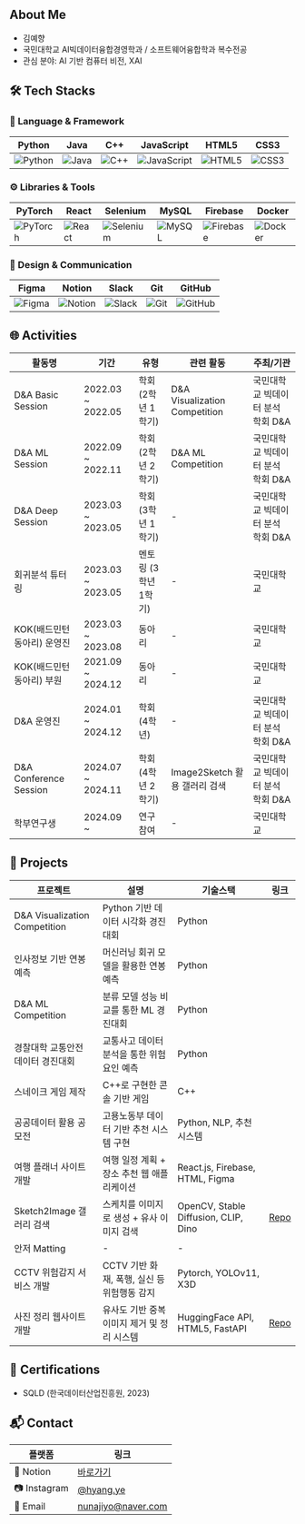 ## About Me
- 김예향
- 국민대학교 AI빅데이터융합경영학과 / 소프트웨어융합학과 복수전공
- 관심 분야: AI 기반 컴퓨터 비전, XAI

## 🛠️ Tech Stacks

### 📌 Language & Framework

| Python | Java | C++ | JavaScript | HTML5 | CSS3 |
|--------|------|-----|------------|-------|------|
| ![Python](https://img.shields.io/badge/Python-3776AB?style=flat-square&logo=Python&logoColor=white) | ![Java](https://img.shields.io/badge/Java-007396?style=flat-square&logo=Java&logoColor=white) | ![C++](https://img.shields.io/badge/C++-00599C?style=flat-square&logo=C%2B%2B&logoColor=white) | ![JavaScript](https://img.shields.io/badge/JavaScript-F7DF1E?style=flat-square&logo=JavaScript&logoColor=black) | ![HTML5](https://img.shields.io/badge/HTML5-E34F26?style=flat-square&logo=HTML5&logoColor=white) | ![CSS3](https://img.shields.io/badge/CSS3-1572B6?style=flat-square&logo=CSS3&logoColor=white) |

### ⚙️ Libraries & Tools

| PyTorch | React | Selenium | MySQL | Firebase | Docker |
|--------|-------|----------|--------|----------|--------|
| ![PyTorch](https://img.shields.io/badge/PyTorch-EE4C2C?style=flat-square&logo=PyTorch&logoColor=white) | ![React](https://img.shields.io/badge/React-61DAFB?style=flat-square&logo=React&logoColor=black) | ![Selenium](https://img.shields.io/badge/Selenium-43B02A?style=flat-square&logo=Selenium&logoColor=white) | ![MySQL](https://img.shields.io/badge/MySQL-4479A1?style=flat-square&logo=MySQL&logoColor=white) | ![Firebase](https://img.shields.io/badge/Firebase-FFCA28?style=flat-square&logo=Firebase&logoColor=black) | ![Docker](https://img.shields.io/badge/Docker-2496ED?style=flat-square&logo=Docker&logoColor=white) |

### 🎨 Design & Communication

| Figma | Notion | Slack | Git | GitHub |
|--------|--------|-------|-----|--------|
| ![Figma](https://img.shields.io/badge/Figma-F24E1E?style=flat-square&logo=Figma&logoColor=white) | ![Notion](https://img.shields.io/badge/Notion-000000?style=flat-square&logo=Notion&logoColor=white) | ![Slack](https://img.shields.io/badge/Slack-4A154B?style=flat-square&logo=Slack&logoColor=white) | ![Git](https://img.shields.io/badge/Git-F05032?style=flat-square&logo=Git&logoColor=white) | ![GitHub](https://img.shields.io/badge/GitHub-181717?style=flat-square&logo=GitHub&logoColor=white) |

## 🌐 Activities

| 활동명 | 기간 | 유형 | 관련 활동 | 주최/기관 |
|--------|------|------|-------------|-----------|
| D&A Basic Session | 2022.03 ~ 2022.05 | 학회 (2학년 1학기) | D&A Visualization Competition | 국민대학교 빅데이터 분석 학회 D&A |
| D&A ML Session | 2022.09 ~ 2022.11 | 학회 (2학년 2학기) | D&A ML Competition | 국민대학교 빅데이터 분석 학회 D&A |
| D&A Deep Session | 2023.03 ~ 2023.05 | 학회 (3학년 1학기) | - | 국민대학교 빅데이터 분석 학회 D&A |
| 회귀분석 튜터링 | 2023.03 ~ 2023.05 | 멘토링 (3학년 1학기) | - | 국민대학교 |
| KOK(배드민턴 동아리) 운영진 | 2023.03 ~ 2023.08 | 동아리 | - | 국민대학교 |
| KOK(배드민턴 동아리) 부원 | 2021.09 ~ 2024.12| 동아리 | - | 국민대학교 |
| D&A 운영진 | 2024.01 ~ 2024.12 | 학회 (4학년) | - | 국민대학교 빅데이터 분석 학회 D&A |
| D&A Conference Session | 2024.07 ~ 2024.11 | 학회 (4학년 2학기) | Image2Sketch 활용 갤러리 검색 | 국민대학교 빅데이터 분석 학회 D&A |
| 학부연구생 | 2024.09 ~ | 연구참여 | - | 국민대학교 |

## 📂 Projects

| 프로젝트 | 설명 | 기술스택 | 링크 |
|----------|------|----------|------|
| D&A Visualization Competition | Python 기반 데이터 시각화 경진대회 | Python | |
| 인사정보 기반 연봉 예측 | 머신러닝 회귀 모델을 활용한 연봉 예측 | Python | |
| D&A ML Competition | 분류 모델 성능 비교를 통한 ML 경진대회 | Python | |
| 경찰대학 교통안전 데이터 경진대회 | 교통사고 데이터 분석을 통한 위험 요인 예측 | Python | |
| 스네이크 게임 제작 | C++로 구현한 콘솔 기반 게임 | C++ | |
| 공공데이터 활용 공모전 | 고용노동부 데이터 기반 추천 시스템 구현 | Python, NLP, 추천시스템 | |
| 여행 플래너 사이트 개발 | 여행 일정 계획 + 장소 추천 웹 애플리케이션 | React.js, Firebase, HTML, Figma | |
| Sketch2Image 갤러리 검색 | 스케치를 이미지로 생성 + 유사 이미지 검색 | OpenCV, Stable Diffusion, CLIP, Dino | [Repo](https://github.com/justpers/Sketch2Image-and-ImageRetrieval) |
| 안저 Matting | - | - | |
| CCTV 위험감지 서비스 개발 | CCTV 기반 화재, 폭행, 실신 등 위험행동 감지 | Pytorch, YOLOv11, X3D | |
| 사진 정리 웹사이트 개발 | 유사도 기반 중복 이미지 제거 및 정리 시스템 | HuggingFace API, HTML5, FastAPI| [Repo](https://github.com/justpers/capstone-2025-24) |


## 📜 Certifications

- SQLD (한국데이터산업진흥원, 2023)
  
## 📬 Contact

| 플랫폼 | 링크 |
|--------|------|
| 📓 Notion | [바로가기](https://concrete-lead-4b0.notion.site/59e3731f20204c76b6484e60953cb544?pvs=4) |
| 📷 Instagram | [@hyang.ye](https://www.instagram.com/hyang.ye/) |
| 📧 Email | nunajiyo@naver.com |
